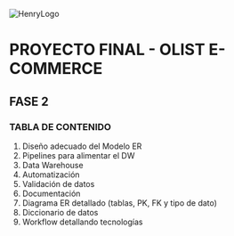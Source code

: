 ![HenryLogo](https://d31uz8lwfmyn8g.cloudfront.net/Assets/logo-henry-white-lg.png)

# PROYECTO FINAL - OLIST E-COMMERCE

## FASE 2

### TABLA DE CONTENIDO

1. Diseño adecuado del Modelo ER
2. Pipelines para alimentar el DW
3. Data Warehouse
4. Automatización
5. Validación de datos
6. Documentación
7. Diagrama ER detallado (tablas, PK, FK y tipo de dato)
8. Diccionario de datos
9. Workflow detallando tecnologías
